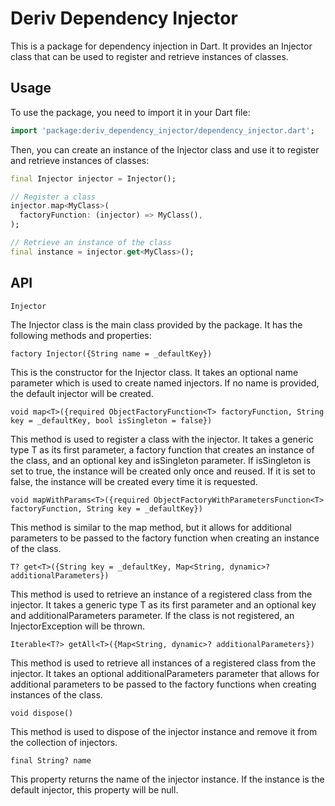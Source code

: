 # Deriv Dependency Injector

This is a package for dependency injection in Dart. It provides an Injector class that can be used to register and retrieve instances of classes.

## Usage

To use the package, you need to import it in your Dart file:

```dart
import 'package:deriv_dependency_injector/dependency_injector.dart';
```

Then, you can create an instance of the Injector class and use it to register and retrieve instances of classes:

```dart
final Injector injector = Injector();

// Register a class
injector.map<MyClass>(
  factoryFunction: (injector) => MyClass(),
);

// Retrieve an instance of the class
final instance = injector.get<MyClass>();
```

## API

`Injector`

The Injector class is the main class provided by the package. It has the following methods and properties:

`factory Injector({String name = _defaultKey})`

This is the constructor for the Injector class. It takes an optional name parameter which is used to create named injectors. If no name is provided, the default injector will be created.

`void map<T>({required ObjectFactoryFunction<T> factoryFunction, String key = _defaultKey, bool isSingleton = false})`

This method is used to register a class with the injector. It takes a generic type T as its first parameter, a factory function that creates an instance of the class, and an optional key and isSingleton parameter. If isSingleton is set to true, the instance will be created only once and reused. If it is set to false, the instance will be created every time it is requested.

`void mapWithParams<T>({required ObjectFactoryWithParametersFunction<T> factoryFunction, String key = _defaultKey})`

This method is similar to the map method, but it allows for additional parameters to be passed to the factory function when creating an instance of the class.

`T? get<T>({String key = _defaultKey, Map<String, dynamic>? additionalParameters})`

This method is used to retrieve an instance of a registered class from the injector. It takes a generic type T as its first parameter and an optional key and additionalParameters parameter. If the class is not registered, an InjectorException will be thrown.

`Iterable<T?> getAll<T>({Map<String, dynamic>? additionalParameters})`

This method is used to retrieve all instances of a registered class from the injector. It takes an optional additionalParameters parameter that allows for additional parameters to be passed to the factory functions when creating instances of the class.

`void dispose()`

This method is used to dispose of the injector instance and remove it from the collection of injectors.

`final String? name`

This property returns the name of the injector instance. If the instance is the default injector, this property will be null.
